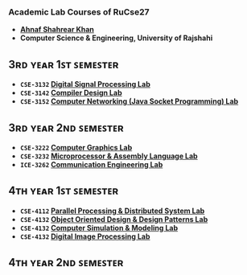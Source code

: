 ### Academic Lab Courses of RuCse27
- **[Ahnaf Shahrear Khan](https://github.com/ahnafshahrear)**
- **Computer Science & Engineering, University of Rajshahi**
  

## 3ʀᴅ ʏᴇᴀʀ 1ꜱᴛ ꜱᴇᴍᴇꜱᴛᴇʀ
- **`CSE-3132` [Digital Signal Processing Lab](https://github.com/ahnafshahrear/Digital-Signal-Processing-Lab)** 
- **`CSE-3142` [Compiler Design Lab](https://github.com/ahnafshahrear/Compiler-Design)**
- **`CSE-3152` [Computer Networking (Java Socket Programming) Lab](https://github.com/ahnafshahrear/Java-Socket-Programming)** 

## 3ʀᴅ ʏᴇᴀʀ 2ɴᴅ ꜱᴇᴍᴇꜱᴛᴇʀ
- **`CSE-3222` [Computer Graphics Lab](https://github.com/ahnafshahrear/Computer-Graphics-Lab)** 
- **`CSE-3232` [Microprocessor & Assembly Language Lab](https://github.com/ahnafshahrear/Microprocessor-And-Assembly-Language-Lab)**
- **`ICE-3262` [Communication Engineering Lab](https://github.com/ahnafshahrear/Communication-Engineering-Lab)**

## 4ᴛʜ ʏᴇᴀʀ 1ꜱᴛ ꜱᴇᴍᴇꜱᴛᴇʀ
- **`CSE-4112` [Parallel Processing & Distributed System Lab](https://github.com/ahnafshahrear/Parallel-Processing-And-Distributed-System-Lab)**
- **`CSE-4132` [Object Oriented Design & Design Patterns Lab](https://github.com/ahnafshahrear/Object-Oriented-Design-And-Design-Patterns-Lab)**
- **`CSE-4132` [Computer Simulation & Modeling Lab](https://github.com/ahnafshahrear/Computer-Simulation-And-Modeling-Lab)**
- **`CSE-4132` [Digital Image Processing Lab](https://github.com/ahnafshahrear/Digital-Image-Processing-Lab)**

## 4ᴛʜ ʏᴇᴀʀ 2ɴᴅ ꜱᴇᴍᴇꜱᴛᴇʀ
